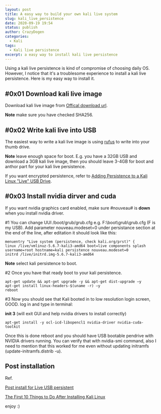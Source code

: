 ```yaml
---
layout: post
title: A easy way to build your own kali live system
slug: kali_live_persistence
date: 2020-09-19 19:54
status: publish
author: CrazyDogen
categories: 
  - Kali
tags: 
  - Kali live persistence
excerpt: a easy way to install kali live persistence
---
```


Using a kali live persistence is kind of compromise of choosing daily OS.
However, I notice that it's a troublesome experience to install a kali live persistence. Here is my easy way to install it.
## #0x01 Download kali live image
Download kali live image from [Offical download url](https://www.kali.org/downloads/). 

**Note** make sure you have checked SHA256.
## #0x02 Write kali live into USB
The easiest way to write a kali live image is using [rufus](https://rufus.ie/) to write into your thumb drive.

**Note** leave enough space for boot.
E.g. you have a 32GB USB and download a 3GB kali live image, then you should leave 3-4GB for boot and anthor part for your kali live persistence.

If you want encrypted persistence, refer to [Adding Persistence to a Kali Linux "Live" USB Drive](https://www.kali.org/docs/usb/kali-linux-live-usb-persistence/#:~:text=The%20persistent%20data%20is%20stored,article%20will%20show%20you%20how.).

## #0x03 Install nvidia dirver and cuda
If you want nvidia graphics card enabled, make sure #nouveau# is **down** when you install nvidia driver.

#1 You can change  UUI /boot/grub/grub.cfg
e.g. F:\boot\grub\grub.cfg (F is my USB). Add parameter nouveau.modeset=0 under persistance section at the end of the line, after editation it should look like this:

    menuentry "Live system (persistence, check kali.org/prst)" {
    linux /live/vmlinuz-5.6.7-kali3-amd64 boot=live components splash username=root hostname=kali persistence nouveau.modeset=0
    initrd /live/initrd.img-5.6.7-kali3-amd64
**Note** select kali persistence to boot.

#2 Once you have that ready boot to your kali persistence.

    apt-get update && apt-get upgrade -y && apt-get dist-upgrade –y
    apt-get install linux-headers-$(uname -r) –y
    reboot
#3 Now you should see that Kali booted in to low resolution login screen, GOOD. log in and type in terminal:

**init 3** (will exit GUI and help nvidia drivers to install correctly)

    apt-get install -y ocl-icd-libopencl1 nvidia-driver nvidia-cuda-toolkit

Once this is done reboot and you should have USB bootable pendrive with NVIDIA drivers running.
You can verify that with nvidia-smi command, also I need to mention that this worked for me even without updating initramfs (update-initramfs.distrib -u).

## Post installation 

Ref.

[Post install for Live USB persistent](https://github.com/leonetolesano/custom-kali-tutorial/wiki/0x03-Post-install-for-Live-USB-persistent)

[The First 10 Things to Do After Installing Kali Linux](https://www.fossmint.com/things-to-do-after-installing-kali-linux/)

enjoy :)
